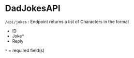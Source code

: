 # DadJokesAPI
`/api/jokes` : Endpoint returns a list of Characters in the format
- ID
- Joke*
- Reply

 `*` = required field(s)
